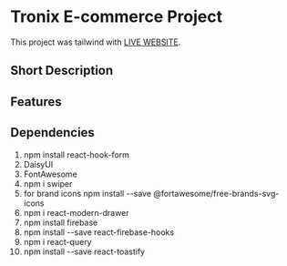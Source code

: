 # Tronix E-commerce Project

This project was tailwind with [LIVE WEBSITE]().

## Short Description

## Features
## Dependencies
1. npm install react-hook-form
2. DaisyUI
3. FontAwesome
4. npm i swiper
5. for brand icons npm install --save @fortawesome/free-brands-svg-icons
6. npm i react-modern-drawer
7. npm install firebase
8. npm install --save react-firebase-hooks
9. npm i react-query
10. npm install --save react-toastify

